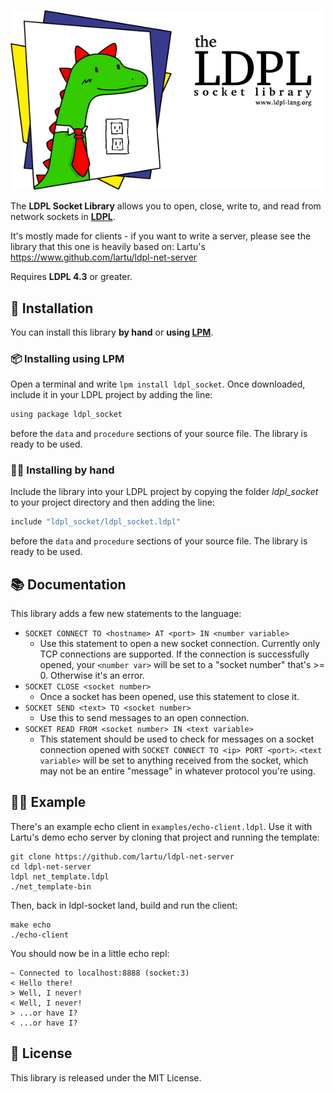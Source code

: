 ![The LDPL Socket Library](images/ldpl-socket-logo.png)

The **LDPL Socket Library** allows you to open, close, write to, and read from network sockets in [**LDPL**](https://www.github.com/lartu/ldpl).

It's mostly made for clients - if you want to write a server, please see the library that this one is heavily based on: Lartu's https://www.github.com/lartu/ldpl-net-server

Requires **LDPL 4.3** or greater.

## 🧰 Installation

You can install this library **by hand** or **using [LPM](https://github.com/Lartu/ldpl#-libraries)**.

### 📦 Installing using LPM

Open a terminal and write `lpm install ldpl_socket`. Once downloaded, include it in your LDPL project by adding the line:

```coffeescript
using package ldpl_socket
```

before the `data` and `procedure` sections of your source file. The library is ready to be used.

### ✋🏻 Installing by hand

Include the library into your LDPL project by copying the folder *ldpl_socket* to your project directory and then adding the line:

```coffeescript
include "ldpl_socket/ldpl_socket.ldpl"
```

before the `data` and `procedure` sections of your source file. The library is
ready to be used.

## 📚 Documentation

This library adds a few new statements to the language:

- `SOCKET CONNECT TO <hostname> AT <port> IN <number variable>`
   - Use this statement to open a new socket connection. Currently only TCP connections are supported. If the connection is successfully opened, your `<number var>` will be set to a "socket number" that's >= 0. Otherwise it's an error.
- `SOCKET CLOSE <socket number>`
   - Once a socket has been opened, use this statement to close it.
- `SOCKET SEND <text> TO <socket number>`
   - Use this to send messages to an open connection.
- `SOCKET READ FROM <socket number> IN <text variable>`
   - This statement should be used to check for messages on a socket connection opened with `SOCKET CONNECT TO <ip> PORT <port>`. `<text variable>` will be set to anything received from the socket, which may not be an entire "message" in whatever protocol you're using. 
   
## 👷‍♂️ Example

There's an example echo client in `examples/echo-client.ldpl`. Use it with Lartu's demo echo server by cloning that project and running the template:

    git clone https://github.com/lartu/ldpl-net-server
    cd ldpl-net-server
    ldpl net_template.ldpl
    ./net_template-bin

Then, back in ldpl-socket land, build and run the client:

    make echo
    ./echo-client 

You should now be in a little echo repl:

    ~ Connected to localhost:8888 (socket:3)
    < Hello there!
    > Well, I never!
    < Well, I never!
    > ...or have I?
    < ...or have I?

## :scroll: License

This library is released under the MIT License.
